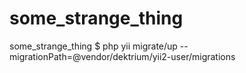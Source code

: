 # some_strange_thing
some_strange_thing
$ php yii migrate/up --migrationPath=@vendor/dektrium/yii2-user/migrations
